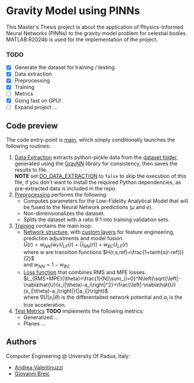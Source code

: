 # Gravity Model using PINNs
This Master's Thesis project is about the application of Physics-Informed Neural Networks (PINNs) to the gravity model problem for celestial bodies.  
MATLAB R2024b is used for the implementation of the project.

### TODO
- [x] Generate the dataset for training / testing.
- [x] Data extraction
- [x] Preprocessing
- [x] Training
- [ ] Metrics
- [x] Going fast on GPU!
- [ ] Expand project ...

## Code preview
The code entry-point is [main](./src/main.m), which simply conditionally launches the following routines:
1. [Data Extraction](./src/data/runData.m) extracts python-pickle data from the [dataset folder](./src/data/Trajectories/), generated using the [GravNN](https://github.com/MartinAstro/GravNN) library for consistency, then saves the results to file. \
   **NOTE** set [DO_DATA_EXTRACTION](./src/main.m#L10) to `false` to skip the execution of this file, if you don't want to install the required Python dependencies, as pre-extracted data is included in the repo.
2. [Preprocessing](./src/preprocessing/runPreprocessing.m) performs the following:
    - Computes parameters for the Low-Fidelity Analytical Model that will be fused to the Neural Network predictions ($\mu$ and $e$).
    - Non-dimensionalizes the dataset.
    - Splits the dataset with a ratio 9:1 into training:validation sets.
3. [Training](./src/training/runTraining.m) contains the main loop:
    - [Network structure](./src/training/+presets/+network/PINN_GM_III.m), with [custom layers](./src/training/+presets/+network/+customLayer/) for feature engineering, prediction adjustments and model fusion. \
    $\hat{U}(r)=w_{NN}(w_{F}U_{LF}(r)+\hat{U}_{NN}(r))+w_{BC}U_{LF}(r)$ \
    where $w$ are transition functions $H(r,s,ref)=\frac{1+tanh(s(r-ref))}{2}$ \
    and $w_{NN}=1-w_{BC}$
    - [Loss function](./src/training/+presets/+loss/PINN_GM_III.m) that combines RMS and MPE losses. \
    $L_{RMS+MPE}(\theta)=\frac{1}{N}\sum_{i=0}^N\left(\sqrt{\left|-\nabla\hat{U}(x_i|\theta)-a_i\right|^2}+\frac{\left|-\nabla\hat{U}(x_i|\theta)-a_i\right|}{|a_i|}\right)$ \
    where $\nabla\hat{U}(x_i|\theta)$ is the differentaited network potential and $a_i$ is the true acceleration.
4. [Test Metrics](./src/test/runTest.m) **TODO** implements the following metrics:
    - Generalized ...
    - Planes ...
 
## Authors
Computer Engineering @ Unversity Of Padua, Italy:
- [Andrea Valentinuzzi](github.com/akappakappa)
- [Giovanni Brejc](github.com/Govawi)
